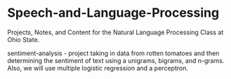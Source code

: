 # Speech-and-Language-Processing

Projects, Notes, and Content for the Natural Language Processing Class at Ohio State.

sentiment-analysis - project taking in data from rotten tomatoes and then determining the sentiment of text using a unigrams, bigrams, and n-grams. Also, we will use multiple logistic regression and a perceptron.
